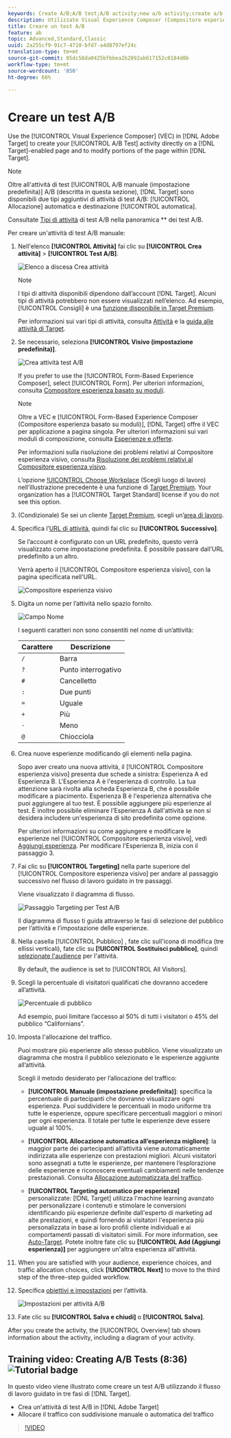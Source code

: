 ```yaml
---
keywords: Create A/B;A/B test;A/B activity;new a/b activity;create a/b
description: Utilizzate Visual Experience Composer (Compositore esperienza visivo) in  Adobe Target per creare l'attività di test A/B direttamente su una pagina compatibile con Target e per modificare parti della pagina all'interno di Target.
title: Creare un test A/B
feature: ab
topic: Advanced,Standard,Classic
uuid: 2a255cf9-91c7-4710-bfd7-a4d8797ef24c
translation-type: tm+mt
source-git-commit: 85dc58da0425bfbbea2b2892ab617152c0184d0b
workflow-type: tm+mt
source-wordcount: '850'
ht-degree: 66%

---
```



# Creare un test A/B

Use the [!UICONTROL Visual Experience Composer] (VEC) in [!DNL Adobe Target] to create your [!UICONTROL A/B Test] activity directly on a [!DNL Target]-enabled page and to modify portions of the page within [!DNL Target].

>[!NOTE]
>
>Oltre all&#39;attività di test [!UICONTROL A/B manuale (impostazione predefinita)] A/B (descritta in questa sezione), [!DNL Target] sono disponibili due tipi aggiuntivi di attività di test  A/B: [!UICONTROL Allocazione] automatica e destinazione [!UICONTROL automatica].
>
>Consultate [Tipi di attività](/help/c-activities/t-test-ab/test-ab.md#types) di test A/B nella panoramica ** dei test A/B.

Per creare un&#39;attività di test  A/B manuale:

1. Nell&#39;elenco **[!UICONTROL Attività]** fai clic su **[!UICONTROL Crea attività]** > **[!UICONTROL Test A/B]**.

   ![Elenco a discesa Crea attività](/help/c-activities/t-test-ab/t-test-create-ab/assets/ab_select-new.png)

   >[!NOTE]
   >
   >I tipi di attività disponibili dipendono dall’account [!DNL Target]. Alcuni tipi di attività potrebbero non essere visualizzati nell’elenco. Ad esempio, [!UICONTROL Consigli] è una [funzione disponibile in Target Premium](/help/c-intro/intro.md#premium).
   >
   >Per informazioni sui vari tipi di attività, consulta [Attività](../../../c-activities/activities.md#concept_D317A95A1AB54674BA7AB65C7985BA03) e la [guida alle attività di Target](/help/c-activities/target-activities-guide.md).

1. Se necessario, seleziona **[!UICONTROL Visivo (impostazione predefinita)]**.

   ![Crea attività test A/B](/help/c-activities/t-test-ab/t-test-create-ab/assets/create-ab.png)

   If you prefer to use the [!UICONTROL Form-Based Experience Composer], select [!UICONTROL Form]. Per ulteriori informazioni, consulta [Compositore esperienza basato su moduli](/help/c-experiences/form-experience-composer.md).

   >[!NOTE]
   >
   >Oltre a VEC e [!UICONTROL Form-Based Experience Composer (Compositore esperienza basato su moduli)], [!DNL Target] offre il VEC per applicazione a pagina singola. Per ulteriori informazioni sui vari moduli di composizione, consulta [Esperienze e offerte](/help/c-experiences/experiences.md).
   >
   >Per informazioni sulla risoluzione dei problemi relativi al Compositore esperienza visivo, consulta [Risoluzione dei problemi relativi al Compositore esperienza visivo](/help/c-experiences/c-visual-experience-composer/r-troubleshoot-composer/troubleshoot-composer.md).
   >
   >L’opzione [!UICONTROL Choose Workplace](/help/administrating-target/c-user-management/property-channel/property-channel.md) (Scegli luogo di lavoro) nell’illustrazione precedente è una funzione di [Target Premium](/help/c-intro/intro.md). Your organization has a [!UICONTROL Target Standard] license if you do not see this option.

1. (Condizionale) Se sei un cliente [Target Premium](/help/c-intro/intro.md#premium), scegli un’[area di lavoro](/help/administrating-target/c-user-management/property-channel/property-channel.md).

1. Specifica l’[URL di attività](/help/c-activities/t-test-ab/t-test-create-ab/ab-activity-url.md), quindi fai clic su **[!UICONTROL Successivo]**.

   Se l’account è configurato con un URL predefinito, questo verrà visualizzato come impostazione predefinita. È possibile passare dall’URL predefinito a un altro.

   Verrà aperto il [!UICONTROL Compositore esperienza visivo], con la pagina specificata nell&#39;URL.

   ![Compositore esperienza visivo](/help/c-activities/t-test-ab/t-test-create-ab/assets/vec-new.png)

1. Digita un nome per l’attività nello spazio fornito.

   ![Campo Nome](/help/c-activities/t-test-ab/t-test-create-ab/assets/ab_newname-new.png)

   I seguenti caratteri non sono consentiti nel nome di un’attività:

   | Carattere | Descrizione |
   |--- |--- |
   | `/` | Barra |
   | `?` | Punto interrogativo |
   | `#` | Cancelletto |
   | `:` | Due punti |
   | `=` | Uguale |
   | `+` | Più |
   | `-` | Meno |
   | `@` | Chiocciola |

1. Crea nuove esperienze modificando gli elementi nella pagina.

   Sopo aver creato una nuova attività, il [!UICONTROL Compositore esperienza visivo] presenta due schede a sinistra: Esperienza A ed Esperienza B. L&#39;Esperienza A è l&#39;esperienza di controllo. La tua attenzione sarà rivolta alla scheda Esperienza B, che è possibile modificare a piacimento. Esperienza B è l&#39;esperienza alternativa che puoi aggiungere al tuo test. È possibile aggiungere più esperienze al test. È inoltre possibile eliminare l&#39;Esperienza A dall&#39;attività se non si desidera includere un&#39;esperienza di sito predefinita come opzione.

   Per ulteriori informazioni su come aggiungere e modificare le esperienze nel [!UICONTROL Compositore esperienza visivo], vedi [Aggiungi esperienza](../../../c-activities/t-test-ab/t-test-create-ab/ab-add-experience.md#task_454646F2895242D3B92DC395A0CE1A00). Per modificare l&#39;Esperienza B, inizia con il passaggio 3.

1. Fai clic su **[!UICONTROL Targeting]** nella parte superiore del [!UICONTROL Compositore esperienza visivo] per andare al passaggio successivo nel flusso di lavoro guidato in tre passaggi.

   Viene visualizzato il diagramma di flusso.

   ![Passaggio Targeting per Test A/B](/help/c-activities/t-test-ab/t-test-create-ab/assets/ab_flow-new.png)

   Il diagramma di flusso ti guida attraverso le fasi di selezione del pubblico per l’attività e l’impostazione delle esperienze.

1. Nella casella [!UICONTROL Pubblico] , fate clic sull&#39;icona di modifica (tre ellissi verticali), fate clic su **[!UICONTROL Sostituisci pubblico]**, quindi [selezionate l&#39;audience](/help/c-activities/t-test-ab/t-test-create-ab/ab-audience.md) per l&#39;attività.

   By default, the audience is set to [!UICONTROL All Visitors].

1. Scegli la percentuale di visitatori qualificati che dovranno accedere all’attività.

   ![Percentuale di pubblico](/help/c-activities/t-test-ab/t-test-create-ab/assets/audperc-new.png)

   Ad esempio, puoi limitare l’accesso al 50% di tutti i visitatori o 45% del pubblico “Californians”.

1. Imposta l&#39;allocazione del traffico.

   Puoi mostrare più esperienze allo stesso pubblico. Viene visualizzato un diagramma che mostra il pubblico selezionato e le esperienze aggiunte all’attività.

   Scegli il metodo desiderato per l’allocazione del traffico:

   * **[!UICONTROL Manuale (impostazione predefinita)]**: specifica la percentuale di partecipanti che dovranno visualizzare ogni esperienza. Puoi suddividere le percentuali in modo uniforme tra tutte le esperienze, oppure specificare percentuali maggiori o minori per ogni esperienza. Il totale per tutte le esperienze deve essere uguale al 100%.

   * **[!UICONTROL Allocazione automatica all’esperienza migliore]**: la maggior parte dei partecipanti all’attività viene automaticamente indirizzata alle esperienze con prestazioni migliori. Alcuni visitatori sono assegnati a tutte le esperienze, per mantenere l’esplorazione delle esperienze e riconoscere eventuali cambiamenti nelle tendenze prestazionali. Consulta [Allocazione automatizzata del traffico](../../../c-activities/automated-traffic-allocation/automated-traffic-allocation.md#concept_A1407678796B4C569E94CBA8A9F7F5D4).

   * **[!UICONTROL Targeting automatico per esperienze]** personalizzate: [!DNL Target] utilizza l&#39;machine learning avanzato per personalizzare i contenuti e stimolare le conversioni identificando più esperienze definite dall&#39;esperto di marketing ad alte prestazioni, e quindi fornendo ai visitatori l&#39;esperienza più personalizzata in base ai loro profili cliente individuali e ai comportamenti passati di visitatori simili. For more information, see [Auto-Target](/help/c-activities/auto-target-to-optimize.md).
   Potete inoltre fate clic su **[!UICONTROL Add  (Aggiungi esperienza)]** per aggiungere un&#39;altra esperienza all&#39;attività.

1. When you are satisfied with your audience, experience choices, and traffic allocation choices, click **[!UICONTROL Next]** to move to the third step of the three-step guided workflow.

1. Specifica [obiettivi e impostazioni](/help/c-activities/t-test-ab/t-test-create-ab/ab-goals-and-settings.md) per l’attività.

   ![Impostazioni per attività A/B](/help/c-activities/t-test-ab/t-test-create-ab/assets/ab_settings-new.png)

1. Fate clic su **[!UICONTROL Salva e chiudi]** o **[!UICONTROL Salva]**.

After you create the activity, the [!UICONTROL Overview] tab shows information about the activity, including a diagram of your activity.

## Training video: Creating A/B Tests (8:36) ![Tutorial badge](/help/assets/tutorial.png)

In questo video viene illustrato come creare un test A/B utilizzando il flusso di lavoro guidato in tre fasi di [!DNL Target].

* Crea un&#39;attività di test  A/B in [!DNL Adobe Target]
* Allocare il traffico con suddivisione manuale o automatica del traffico

>[!VIDEO](https://video.tv.adobe.com/v/17391)
